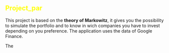 <h2 style="color:#FFFF00;">Project_par</h2>


  <p>This project is based on the <b>theory of Markowitz</b>, it gives you the possibility to simulate the portfolio and to know in wich companies you have to invest depending on you preference. The application uses the data of Google Finance.</p>
  
  <p>
  The 
  </p>
